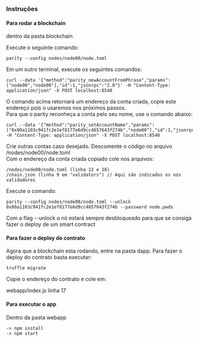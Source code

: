 ### Instruções

#### Para rodar a blockchain

dentro da pasta blockchain <br>

Execute o seguinte comando: <br>

    parity --config nodes/node00/node.toml 

Em um outro terminal, execute os seguintes comandos: <br>

    curl --data '{"method":"parity_newAccountFromPhrase","params":["node00","node00"],"id":1,"jsonrpc":"2.0"}' -H "Content-Type: application/json" -X POST localhost:8540

O comando acima retornará um endereço da conta criada, copie este endereço pois o usaremos nos próximos passos. <br>
Para que o parity reconheça a conta pelo seu nome, use o comando abaixo: <br>

    curl --data '{"method":"parity_setAccountName","params":["0x00a1103c941fc2e1ef8177e6d9cc4657643f274b","node00"],"id":1,"jsonrpc":"2.0"}' -H "Content-Type: application/json" -X POST localhost:8540

Crie outras contas caso desejado. Descomente o código no arquivo /nodes/node00/node.toml <br>
Com o endereço da conta criada copiado cole nos arquivos: <br>

    /nodes/node00/node.toml (linha 13 e 18)
    /chain.json (linha 9 em "validators") // Aqui são indicados os nós validadores

Execute o comando: <br>

    parity --config nodes/node00/node.toml --unlock 0x00a1103c941fc2e1ef8177e6d9cc4657643f274b --password node.pwds

Com a flag --unlock o nó estará sempre desbloqueado para que se consiga fazer o deploy de um smart contract <br>

#### Para fazer o deploy do contrato

Agora que a blockchain esta rodando, entre na pasta dapp. Para fazer o deploy do contrato basta executar: <br>

    truffle migrate

Copie o endereço do contrato e cole em: <br>

webapp/index.js linha 17 <br>

#### Para executar o app

Dentro da pasta webapp <br>

    -> npm install
    -> npm start
